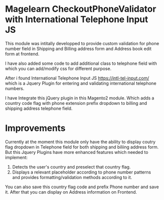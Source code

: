 # Magelearn CheckoutPhoneValidator with International Telephone Input JS
This module was intitally developped to provide custom validation for phone number field in Shipping and Billing address form and Address book edit form at frontend.

I have also added some code to add additional class to telephone field with which you can add/modify css for different purpose.

After i found International Telephone Input JS https://intl-tel-input.com/ which is a Jquery Plugin for entering and validating international telephone numbers.

I have Integrate this jQuery plugin in this Magento2 module. Which adds a country code flag with phone extension prefix dropdown to billing and shipping address telephone field.

# Improvements
Currently at the moment this module only have the ability to display coutry flag dropdown in Telephone field for both shipping and biliing address form.
But this Jquery Plugins have more enhanced features which needed to implement:

  1. Detects the user's country and preselect that country flag.
  2. Displays a relevant placeholder according to phone number patterns and provides formatting/validation methods according to it.

You can also save this country flag code and prefix Phone number and save it. After that you can display on Address information on Frontend.
